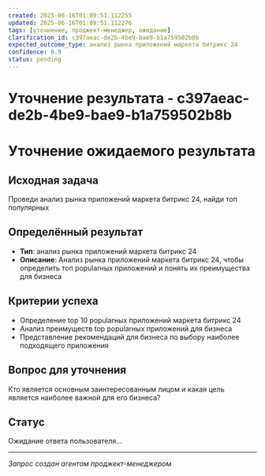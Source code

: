 ```yaml
---
created: 2025-06-16T01:09:51.112255
updated: 2025-06-16T01:09:51.112276
tags: [уточнение, проджект-менеджер, ожидание]
clarification_id: c397aeac-de2b-4be9-bae9-b1a759502b8b
expected_outcome_type: анализ рынка приложений маркета битрикс 24
confidence: 0.9
status: pending
---
```


# Уточнение результата - c397aeac-de2b-4be9-bae9-b1a759502b8b

# Уточнение ожидаемого результата

## Исходная задача
Проведи анализ рынка приложений маркета битрикс 24, найди топ популярных

## Определённый результат
- **Тип**: анализ рынка приложений маркета битрикс 24
- **Описание**: Анализ рынка приложений маркета битрикс 24, чтобы определить топ popularных приложений и понять их преимущества для бизнеса

## Критерии успеха
- Определение top 10 popularных приложений маркета битрикс 24
- Анализ преимуществ top popularных приложений для бизнеса
- Представление рекомендаций для бизнеса по выбору наиболее подходящего приложения

## Вопрос для уточнения
Кто является основным заинтересованным лицом и какая цель является наиболее важной для его бизнеса?

## Статус
Ожидание ответа пользователя...

---
*Запрос создан агентом проджект-менеджером*
